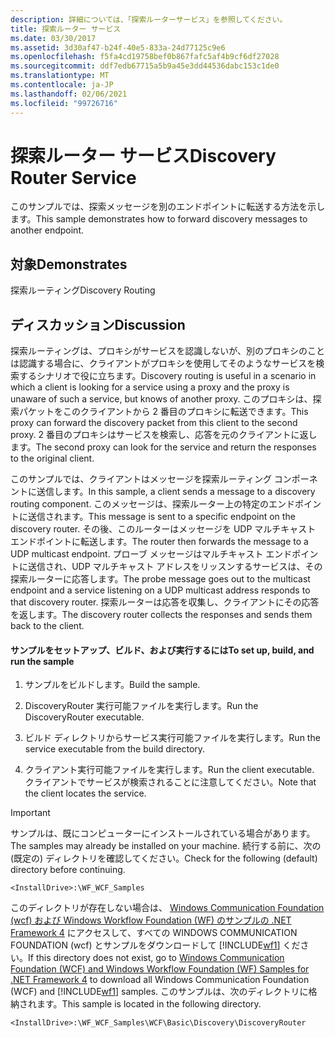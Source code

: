 ```yaml
---
description: 詳細については、「探索ルーターサービス」を参照してください。
title: 探索ルーター サービス
ms.date: 03/30/2017
ms.assetid: 3d30af47-b24f-40e5-833a-24d77125c9e6
ms.openlocfilehash: f5fa4cd19758bef0b867fafc5af4b9cf6df27028
ms.sourcegitcommit: ddf7edb67715a5b9a45e3dd44536dabc153c1de0
ms.translationtype: MT
ms.contentlocale: ja-JP
ms.lasthandoff: 02/06/2021
ms.locfileid: "99726716"
---
```

# <a name="discovery-router-service"></a><span data-ttu-id="4e418-103">探索ルーター サービス</span><span class="sxs-lookup"><span data-stu-id="4e418-103">Discovery Router Service</span></span>

<span data-ttu-id="4e418-104">このサンプルでは、探索メッセージを別のエンドポイントに転送する方法を示します。</span><span class="sxs-lookup"><span data-stu-id="4e418-104">This sample demonstrates how to forward discovery messages to another endpoint.</span></span>  
  
## <a name="demonstrates"></a><span data-ttu-id="4e418-105">対象</span><span class="sxs-lookup"><span data-stu-id="4e418-105">Demonstrates</span></span>  

 <span data-ttu-id="4e418-106">探索ルーティング</span><span class="sxs-lookup"><span data-stu-id="4e418-106">Discovery Routing</span></span>  
  
## <a name="discussion"></a><span data-ttu-id="4e418-107">ディスカッション</span><span class="sxs-lookup"><span data-stu-id="4e418-107">Discussion</span></span>  

 <span data-ttu-id="4e418-108">探索ルーティングは、プロキシがサービスを認識しないが、別のプロキシのことは認識する場合に、クライアントがプロキシを使用してそのようなサービスを検索するシナリオで役に立ちます。</span><span class="sxs-lookup"><span data-stu-id="4e418-108">Discovery routing is useful in a scenario in which a client is looking for a service using a proxy and the proxy is unaware of such a service, but knows of another proxy.</span></span> <span data-ttu-id="4e418-109">このプロキシは、探索パケットをこのクライアントから 2 番目のプロキシに転送できます。</span><span class="sxs-lookup"><span data-stu-id="4e418-109">This proxy can forward the discovery packet from this client to the second proxy.</span></span> <span data-ttu-id="4e418-110">2 番目のプロキシはサービスを検索し、応答を元のクライアントに返します。</span><span class="sxs-lookup"><span data-stu-id="4e418-110">The second proxy can look for the service and return the responses to the original client.</span></span>  
  
 <span data-ttu-id="4e418-111">このサンプルでは、クライアントはメッセージを探索ルーティング コンポーネントに送信します。</span><span class="sxs-lookup"><span data-stu-id="4e418-111">In this sample, a client sends a message to a discovery routing component.</span></span> <span data-ttu-id="4e418-112">このメッセージは、探索ルーター上の特定のエンドポイントに送信されます。</span><span class="sxs-lookup"><span data-stu-id="4e418-112">This message is sent to a specific endpoint on the discovery router.</span></span> <span data-ttu-id="4e418-113">その後、このルーターはメッセージを UDP マルチキャスト エンドポイントに転送します。</span><span class="sxs-lookup"><span data-stu-id="4e418-113">The router then forwards the message to a UDP multicast endpoint.</span></span> <span data-ttu-id="4e418-114">プローブ メッセージはマルチキャスト エンドポイントに送信され、UDP マルチキャスト アドレスをリッスンするサービスは、その探索ルーターに応答します。</span><span class="sxs-lookup"><span data-stu-id="4e418-114">The probe message goes out to the multicast endpoint and a service listening on a UDP multicast address responds to that discovery router.</span></span> <span data-ttu-id="4e418-115">探索ルーターは応答を収集し、クライアントにその応答を返します。</span><span class="sxs-lookup"><span data-stu-id="4e418-115">The discovery router collects the responses and sends them back to the client.</span></span>  
  
#### <a name="to-set-up-build-and-run-the-sample"></a><span data-ttu-id="4e418-116">サンプルをセットアップ、ビルド、および実行するには</span><span class="sxs-lookup"><span data-stu-id="4e418-116">To set up, build, and run the sample</span></span>  
  
1. <span data-ttu-id="4e418-117">サンプルをビルドします。</span><span class="sxs-lookup"><span data-stu-id="4e418-117">Build the sample.</span></span>  
  
2. <span data-ttu-id="4e418-118">DiscoveryRouter 実行可能ファイルを実行します。</span><span class="sxs-lookup"><span data-stu-id="4e418-118">Run the DiscoveryRouter executable.</span></span>  
  
3. <span data-ttu-id="4e418-119">ビルド ディレクトリからサービス実行可能ファイルを実行します。</span><span class="sxs-lookup"><span data-stu-id="4e418-119">Run the service executable from the build directory.</span></span>  
  
4. <span data-ttu-id="4e418-120">クライアント実行可能ファイルを実行します。</span><span class="sxs-lookup"><span data-stu-id="4e418-120">Run the client executable.</span></span> <span data-ttu-id="4e418-121">クライアントでサービスが検索されることに注意してください。</span><span class="sxs-lookup"><span data-stu-id="4e418-121">Note that the client locates the service.</span></span>  
  
> [!IMPORTANT]
> <span data-ttu-id="4e418-122">サンプルは、既にコンピューターにインストールされている場合があります。</span><span class="sxs-lookup"><span data-stu-id="4e418-122">The samples may already be installed on your machine.</span></span> <span data-ttu-id="4e418-123">続行する前に、次の (既定の) ディレクトリを確認してください。</span><span class="sxs-lookup"><span data-stu-id="4e418-123">Check for the following (default) directory before continuing.</span></span>  
>
> `<InstallDrive>:\WF_WCF_Samples`  
>
> <span data-ttu-id="4e418-124">このディレクトリが存在しない場合は、 [Windows Communication Foundation (wcf) および Windows Workflow Foundation (WF) のサンプルの .NET Framework 4](https://www.microsoft.com/download/details.aspx?id=21459) にアクセスして、すべての WINDOWS COMMUNICATION FOUNDATION (wcf) とサンプルをダウンロードして [!INCLUDE[wf1](../../../../includes/wf1-md.md)] ください。</span><span class="sxs-lookup"><span data-stu-id="4e418-124">If this directory does not exist, go to [Windows Communication Foundation (WCF) and Windows Workflow Foundation (WF) Samples for .NET Framework 4](https://www.microsoft.com/download/details.aspx?id=21459) to download all Windows Communication Foundation (WCF) and [!INCLUDE[wf1](../../../../includes/wf1-md.md)] samples.</span></span> <span data-ttu-id="4e418-125">このサンプルは、次のディレクトリに格納されます。</span><span class="sxs-lookup"><span data-stu-id="4e418-125">This sample is located in the following directory.</span></span>  
>
> `<InstallDrive>:\WF_WCF_Samples\WCF\Basic\Discovery\DiscoveryRouter`
